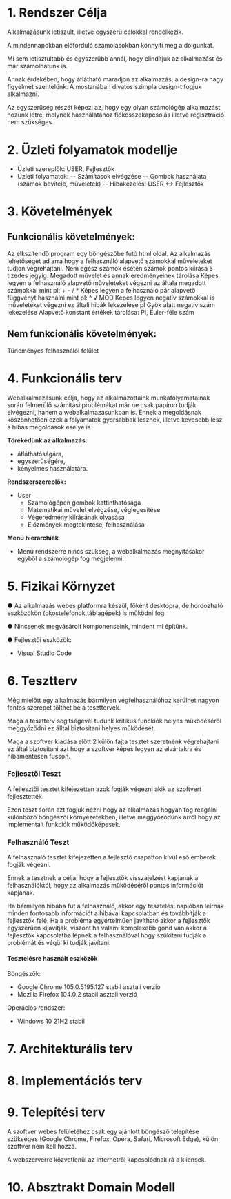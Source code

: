 1\. Rendszer Célja
==============

Alkalmazásunk letiszult, illetve egyszerű célokkal rendelkezik.

A mindennapokban előforduló számolásokban könnyíti meg a dolgunkat.

Mi sem letisztultabb és egyszerűbb annál, hogy elindítjuk az alkalmazást és már számolhatunk is.

Annak érdekében, hogy átlátható maradjon az alkalmazás, a design-ra nagy figyelmet szentelünk. A mostanában divatos szimpla design-t fogjuk alkalmazni.

Az egyszerűség részét képezi az, hogy egy olyan számológép alkalmazást hozunk létre, melynek használatához fiókösszekapcsolás illetve regisztráció nem szükséges.

2\. Üzleti folyamatok modellje
=================

- Üzleti szereplők: USER, Fejlesztők
- Üzleti folyamatok:
-- Számítások elvégzése
-- Gombok használata (számok bevitele, műveletek)
-- Hibakezelés! USER <-> Fejlesztők

3\. Követelmények
===================

Funkcionális követelmények:
-------------------------
Az elkszítendő program egy böngészőbe futó html oldal.
Az alkalmazás lehetőséget ad arra hogy a felhasználó alapvető számokkal műveleteket tudjon végrehajtani.
Nem egész számok esetén számok pontos kiírása 5 tizedes jegyig.
Megadott művelet és annak eredményeinek tárolása
Képes legyen a felhasználó alapvető műveleteket végezni az általa megadott számokkal mint pl: + - / *
Képes legyen a felhasználó pár alapvető függvényt használni mint pl: ^ √ MOD
Képes legyen negatív számokkal is műveleteket végezni ez általi hibák lekezelése pl Gyök alatt negatív szám lekezelése
Alapvető konstant értékek tárolása: PI, Euler-féle szám

Nem funkcionális követelmények:
-------------------------
Tüneményes felhasználói felület


4\. Funkcionális terv
===================

Webalkalmazásunk célja, hogy az alkalmazottaink munkafolyamatainak során felmerülő számítási problémákat már ne csak papíron tudják elvégezni, hanem a webalkalmazásunkban is.
Ennek a megoldásnak köszönhetően ezek a folyamatok gyorsabbak lesznek, illetve kevesebb lesz a hibás megoldások esélye is.

**Törekedünk az alkalmazás:**
- átláthatóságára,
- egyszerűségére,
- kényelmes használatára.

**Rendszerszereplők:**
- User
    - Számológépen gombok kattinthatósága
    - Matematikai művelet elvégzése, véglegesítése
    - Végeredmény kiírásának olvasása
    - Előzmények megtekintése, felhasználása

**Menü hierarchiák**
- Menü rendszerre nincs szükség, a webalkalmazás megnyitásakor egyből a számológép fog megjelenni.

5\. Fizikai Környzet 
===================

● Az alkalmazás webes platformra készül, főként desktopra,
de hordozható eszközökön (okostelefonok,táblagépek) is működni fog.

● Nincsenek megvásárolt komponenseink, mindent mi építünk.

● Fejlesztői eszközök:
- Visual Studio Code

6\. Tesztterv
==============
Még mielőtt egy alkalmazás bármilyen végfelhasználóhoz kerülhet nagyon fontos szerepet tölthet be a teszttervek.

Maga a tesztterv segítségével tudunk kritikus funckiók helyes működéséről meggyőződni ez álltal biztosítani helyes működését.

Maga a szoftver kiadása előtt 2 külön fajta tesztet szeretnénk végrehajtani ez által biztosítani azt hogy a szoftver képes legyen az elvártakra és hibamentesen fusson.

### Fejlesztői Teszt

A fejlesztői tesztet kifejezetten azok fogják végezni akik az szoftvert fejlesztették.

Ezen teszt során azt fogjuk nézni hogy az alkalmazás hogyan fog reagálni különböző böngészői környezetekben, illetve meggyőződünk arról hogy az implementált funkciók működőképesek.

### Felhasználó Teszt

A felhasználó tesztet kifejezetten a fejlesztő csapatton kívül eső emberek fogják végezni.

Ennek a tesztnek a célja, hogy a fejlesztők visszajelzést kapjanak a felhasználóktól, hogy az alkalmazás működéséről pontos információt kapjanak.

Ha bármilyen hibába fut a felhasználó, akkor egy tesztelési naplóban leírnak minden fontosabb információt a hibával kapcsolatban és továbbítják a fejlesztők felé. Ha a probléma egyértelműen javítható akkor a fejlesztők egyszerűen kijavítják, viszont ha valami komplexebb gond van akkor a fejlesztők kapcsolatba lépnek a felhasználóval hogy szűkíteni tudják a problémát és végül ki tudják javítani.

#### Tesztelésre használt eszközök

Böngészők:

-   Google Chrome 105.0.5195.127 stabil asztali verzió
-   Mozilla Firefox 104.0.2 stabil asztali verzió
  
Operációs rendszer:

-   Windows 10 21H2 stabil

7\. Architekturális terv
===================

8\. Implementációs terv
===================

9\. Telepítési terv
===================

A szoftver webes felületéhez csak egy ajánlott böngésző telepítése szükséges (Google Chrome, Firefox, Opera, Safari, Microsoft Edge), külön szoftver nem kell hozzá.

A webszerverre közvetlenül az internetről kapcsolódnak rá a kliensek.

10\. Absztrakt Domain Modell
===================
